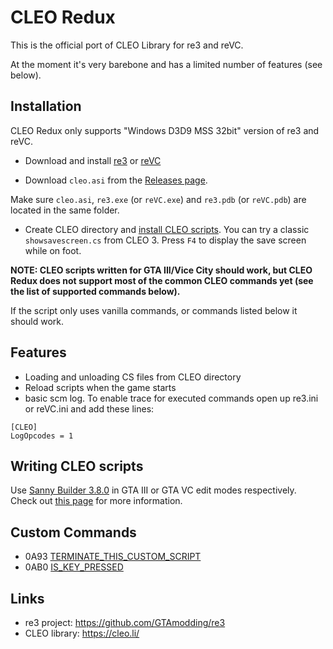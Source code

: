 # CLEO Redux

This is the official port of CLEO Library for re3 and reVC.

At the moment it's very barebone and has a limited number of features (see below).

## Installation

CLEO Redux only supports "Windows D3D9 MSS 32bit" version of re3 and reVC.

- Download and install [re3](https://github.com/GTAmodding/re3#installation) or [reVC](https://github.com/GTAmodding/re3/tree/miami#installation)

- Download `cleo.asi` from the [Releases page](https://github.com/cleolibrary/cleo-redux/releases).

Make sure `cleo.asi`, `re3.exe` (or `reVC.exe`) and `re3.pdb` (or `reVC.pdb`) are located in the same folder.

- Create CLEO directory and [install CLEO scripts](https://cleo.li/scripts.html#how_to_install_CLEO_scripts). You can try a classic `showsavescreen.cs` from CLEO 3. Press `F4` to display the save screen while on foot.

**NOTE: CLEO scripts written for GTA III/Vice City should work, but CLEO Redux does not support most of the common CLEO commands yet (see the list of supported commands below).**

If the script only uses vanilla commands, or commands listed below it should work.

## Features

- Loading and unloading CS files from CLEO directory
- Reload scripts when the game starts
- basic scm log. To enable trace for executed commands open up re3.ini or reVC.ini and add these lines:

```
[CLEO]
LogOpcodes = 1
```

## Writing CLEO scripts

Use [Sanny Builder 3.8.0](https://sannybuilder.com) in GTA III or GTA VC edit modes respectively. Check out [this page](https://cleo.li/scripts.html) for more information.

## Custom Commands

- 0A93
  [TERMINATE_THIS_CUSTOM_SCRIPT](https://library.sannybuilder.com/#/sa/CLEO/0A93)
- 0AB0 [IS_KEY_PRESSED](https://library.sannybuilder.com/#/sa/CLEO/0AB0)

## Links

- re3 project: https://github.com/GTAmodding/re3
- CLEO library: https://cleo.li/
